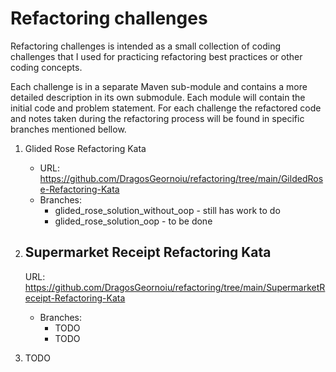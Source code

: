 # Refactoring challenges

Refactoring challenges is intended as a small collection of coding challenges that I used for
practicing refactoring best practices or other coding concepts.

Each challenge is in a separate Maven sub-module and contains a more detailed description in its own
submodule. Each module will contain the initial code and problem statement. For each challenge the
refactored code and notes taken during the refactoring process will be found in specific branches
mentioned bellow.

1) Glided Rose Refactoring Kata
    - URL: https://github.com/DragosGeornoiu/refactoring/tree/main/GildedRose-Refactoring-Kata
    - Branches:
        - glided_rose_solution_without_oop - still has work to do
        - glided_rose_solution_oop - to be done

2) Supermarket Receipt Refactoring Kata
   -
   URL: https://github.com/DragosGeornoiu/refactoring/tree/main/SupermarketReceipt-Refactoring-Kata
    - Branches:
        - TODO
        - TODO

3) TODO

